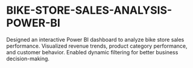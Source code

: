 # BIKE-STORE-SALES-ANALYSIS-POWER-BI
Designed an interactive Power BI dashboard to analyze bike store sales performance. Visualized revenue trends, product category performance, and customer behavior. Enabled dynamic filtering for better business decision-making.
